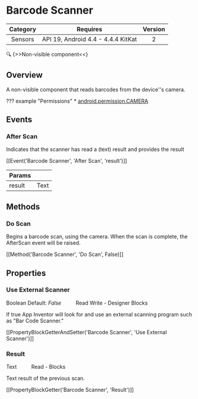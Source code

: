 # Barcode Scanner

| Category | Requires | Version |
|:--------:|:-------:|:--------:|
|Sensors|API 19, Android 4.4 - 4.4.4 KitKat|2|

:mag: {>>Non-visible component<<}

## Overview

A non-visible component that reads barcodes from the device''s camera.

??? example "Permissions"
    * [android.permission.CAMERA](https://developer.android.com/reference/android/Manifest.permission.html#android.permission.CAMERA)


## Events

### After Scan

Indicates that the scanner has read a (text) result and provides the result

[[Event('Barcode Scanner', 'After Scan', 'result')]]

| Params | []() |
|--------|------|
|result|<span class="chip chip-text">Text</span>|


## Methods

### Do Scan

Begins a barcode scan, using the camera. When the scan is complete, the AfterScan event will be raised.

[[Method('Barcode Scanner', 'Do Scan', False)]]

## Properties

### Use External Scanner

<span class="chip chip-boolean">Boolean</span> <span class="chip chip-boolean">Default: <i>False</i></span>&nbsp;&nbsp;&nbsp;&nbsp;&nbsp;&nbsp;&nbsp;&nbsp;&nbsp;&nbsp;<span class="chip chip-rw">Read</span> <span class="chip chip-rw">Write</span> - <span class="chip chip-bd">Designer</span> <span class="chip chip-bd">Blocks</span> 

If true App Inventor will look for and use an external scanning program such as "Bar Code Scanner."

[[PropertyBlockGetterAndSetter('Barcode Scanner', 'Use External Scanner')]]

### Result

<span class="chip chip-text">Text</span>&nbsp;&nbsp;&nbsp;&nbsp;&nbsp;&nbsp;&nbsp;&nbsp;&nbsp;&nbsp;<span class="chip chip-rw">Read</span> - <span class="chip chip-bd">Blocks</span> 

Text result of the previous scan.

[[PropertyBlockGetter('Barcode Scanner', 'Result')]]